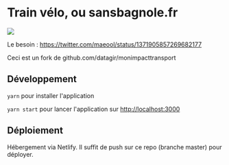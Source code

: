 # Train vélo, ou sansbagnole.fr

![](https://raw.githubusercontent.com/laem/trainvelo/main/public/logo.png)

Le besoin : https://twitter.com/maeool/status/1371905857269682177

Ceci est un fork de github.com/datagir/monimpacttransport


## Développement

`yarn` pour installer l'application

`yarn start` pour lancer l'application sur [http://localhost:3000](http://localhost:3000)

## Déploiement

Hébergement via Netlify. Il suffit de push sur ce repo (branche master) pour déployer.
